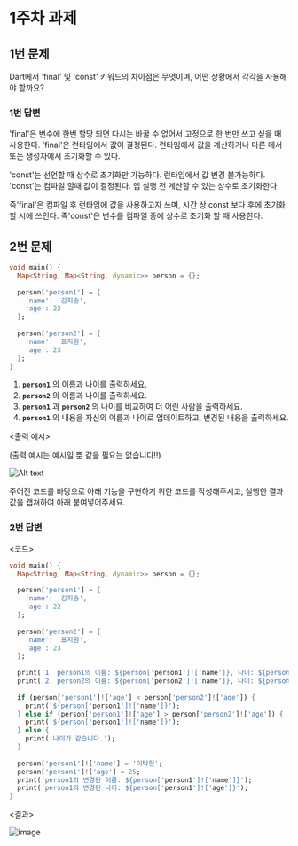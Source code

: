 # 1주차 과제

## 1번 문제

Dart에서 'final' 및 'const' 키워드의 차이점은 무엇이며, 어떤 상황에서 각각을 사용해야 할까요?

### 1번 답변
'final'은 변수에 한번 할당 되면 다시는 바꿀 수 없어서 고정으로 한 번만 쓰고 싶을 때 사용한다.
'final'은 런타임에서 값이 결정된다. 런타임에서 값을 계산하거나 다른 메서 또는 생성자에서 초기화할 수 있다.

'const'는 선언할 때 상수로 초기화만 가능하다. 런타임에서 값 변경 불가능하다.
'const'는 컴파일 할때 값이 결정된다. 앱 실행 전 계산할 수 있는 상수로 초기화한다.

즉'final'은 컴파일 후 런타임에 값을 사용하고자 쓰며, 시간 상 const 보다 후에 초기화 할 시에 쓰인다.
즉'const'은 변수를 컴파일 중에 상수로 초기화 할 때 사용한다.
## 2번 문제

```dart
void main() {
  Map<String, Map<String, dynamic>> person = {};
  
  person['person1'] = {
    'name': '김지송',
    'age': 22
  };
  
  person['person2'] = {
    'name': '표지원',
    'age': 23
  };
}
```
1. **`person1`** 의 이름과 나이를 출력하세요.
2. **`person2`** 의 이름과 나이를 출력하세요.
3. **`person1`** 과 **`person2`** 의 나이를 비교하여 더 어린 사람을 출력하세요.
4. **`person1`** 의 내용을 자신의 이름과 나이로 업데이트하고, 변경된 내용을 출력하세요.

<출력 예시>

(출력 예시는 예시일 뿐 같을 필요는 없습니다!!)

![Alt text](<스크린샷 2023-09-05 190928.png>)

주어진 코드를 바탕으로 아래 기능을 구현하기 위한 코드를 작성해주시고, 실행한 결과값을 캡쳐하여 아래 붙여넣어주세요.


### 2번 답변

<코드>
```dart
void main() {
  Map<String, Map<String, dynamic>> person = {};
  
  person['person1'] = {
    'name': '김지송',
    'age': 22
  };
  
  person['person2'] = {
    'name': '표지원',
    'age': 23
  };
  
  print('1. person1의 이름: ${person['person1']!['name']}, 나이: ${person['person1']!['age']}');
  print('2. person2의 이름: ${person['person2']!['name']}, 나이: ${person['person2']!['age']}');
  
  if (person['person1']!['age'] < person['person2']!['age']) {
    print('${person['person1']!['name']}');
  } else if (person['person1']!['age'] > person['person2']!['age']) {
    print('${person['person1']!['name']}');
  } else {
    print('나이가 같습니다.');
  }
  
  person['person1']!['name'] = '이탁현';
  person['person1']!['age'] = 25;
  print('person1의 변경된 이름: ${person['person1']!['name']}');
  print('person1의 변경된 나이: ${person['person1']!['age']}');
}
```
<결과>

![image](URL)
